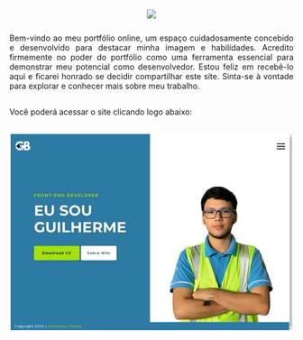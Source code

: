 <h1 align="center">
    <img src="https://readme-typing-svg.herokuapp.com/?font=Righteous&size=35&center=true&vCenter=true&width=500&height=70&duration=3000&lines=Meu+Portfólio!;" />
</h1>

 <div align="justify">Bem-vindo ao meu portfólio online, um espaço cuidadosamente concebido e desenvolvido para destacar minha imagem e habilidades. Acredito firmemente no poder do portfólio como uma ferramenta essencial para demonstrar meu potencial como desenvolvedor. Estou feliz em recebê-lo aqui e ficarei honrado se decidir compartilhar este site. Sinta-se à vontade para explorar e conhecer mais sobre meu trabalho.<div>
 
##

Você poderá acessar o site clicando logo abaixo:
<div align="center"><br> <a href="https://guioliveirx.github.io/Portfolio/" target="_blanck" rel="external"><img aling="center" src="https://github.com/guioliveirx/Portfolio/blob/main/assets/images/Site_Portifolio.jpeg?raw=true" img>
</a></div>   
 
